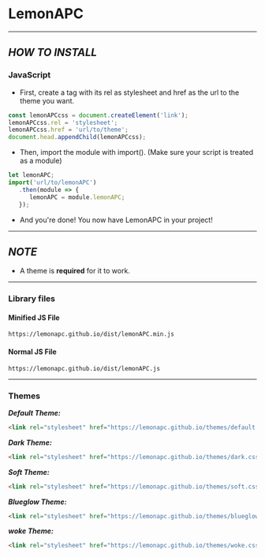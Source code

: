 # **LemonAPC**
---
## ***HOW TO INSTALL***
### **JavaScript**
- First, create a <link></link> tag with its rel as stylesheet and href as the url to the theme you want.
```javascript
const lemonAPCcss = document.createElement('link');
lemonAPCcss.rel = 'stylesheet';
lemonAPCcss.href = 'url/to/theme';
document.head.appendChild(lemonAPCcss);
```
- Then, import the module with import(). (Make sure your script is treated as a module)
```javascript
let lemonAPC;
import('url/to/lemonAPC')
   .then(module => {
      lemonAPC = module.lemonAPC;
   });
```
- And you're done! You now have LemonAPC in your project!
---
## ***NOTE***
- A theme is **required** for it to work.
---
### Library files
#### **Minified JS File**
```
https://lemonapc.github.io/dist/lemonAPC.min.js
```
#### **Normal JS File**
```
https://lemonapc.github.io/dist/lemonAPC.js
```
---
### Themes
***Default Theme:***
```html
<link rel="stylesheet" href="https://lemonapc.github.io/themes/default.css">
```

***Dark Theme:***
```html
<link rel="stylesheet" href="https://lemonapc.github.io/themes/dark.css">
```

***Soft Theme:***
```html
<link rel="stylesheet" href="https://lemonapc.github.io/themes/soft.css">
```

***Blueglow Theme:***
```html
<link rel="stylesheet" href="https://lemonapc.github.io/themes/blueglow.css">
```

***woke Theme:***
```html
<link rel="stylesheet" href="https://lemonapc.github.io/themes/woke.css">
```